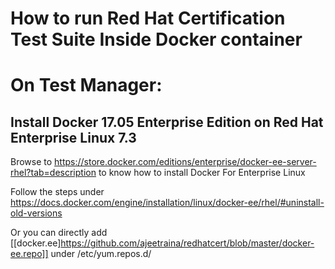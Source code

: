 
# How to run Red Hat Certification Test Suite Inside Docker container

# On Test Manager:


## Install Docker 17.05 Enterprise Edition on Red Hat Enterprise Linux 7.3

 Browse to https://store.docker.com/editions/enterprise/docker-ee-server-rhel?tab=description to know how to install Docker For Enterprise Linux
 
 Follow the steps under https://docs.docker.com/engine/installation/linux/docker-ee/rhel/#uninstall-old-versions
 
 Or you can directly add [[docker.ee]https://github.com/ajeetraina/redhatcert/blob/master/docker-ee.repo]] under /etc/yum.repos.d/
 
 
